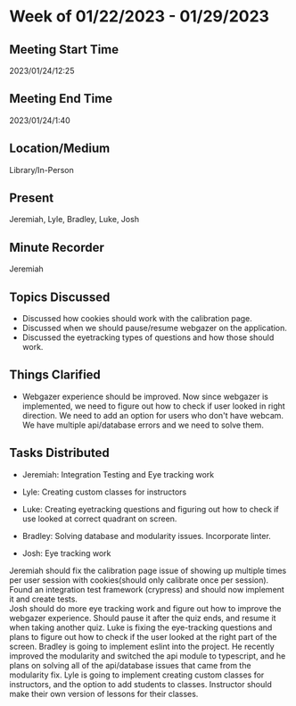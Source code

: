 # Week of 01/22/2023 - 01/29/2023

## Meeting Start Time

2023/01/24/12:25

## Meeting End Time

2023/01/24/1:40

## Location/Medium

Library/In-Person

## Present

Jeremiah, Lyle, Bradley, Luke, Josh

## Minute Recorder

Jeremiah

## Topics Discussed
- Discussed how cookies should work with the calibration page.
- Discussed when we should pause/resume webgazer on the application.
- Discussed the eyetracking types of questions and how those should work.

## Things Clarified
- Webgazer experience should be improved. Now since webgazer is implemented, we need to figure out how to check if user looked in right direction. We need to add an option for users who don't have webcam. We have multiple api/database errors and we need to solve them.


## Tasks Distributed
- Jeremiah: Integration Testing and Eye tracking work

- Lyle: Creating custom classes for instructors

- Luke: Creating eyetracking questions and figuring out how to check if use looked at correct quadrant on screen.

- Bradley: Solving database and modularity issues.  Incorporate linter.

- Josh: Eye tracking work

Jeremiah should fix the calibration page issue of showing up multiple times per user session with cookies(should only calibrate once per session). Found an integration test framework (crypress) and should now implement it and create tests.  
Josh should do more eye tracking work and figure out how to improve the webgazer experience. Should pause it after the quiz ends, and resume it when taking another quiz. 
Luke is fixing the eye-tracking questions and plans to figure out how to check if the user looked at the right part of the screen. 
Bradley is going to implement eslint into the project. He recently improved the modularity and switched the api module to typescript, and he plans on solving all of the api/database issues that came from the modularity fix. 
Lyle is going to implement creating custom classes for instructors, and the option to add students to classes. Instructor should make their own version of lessons for their classes.